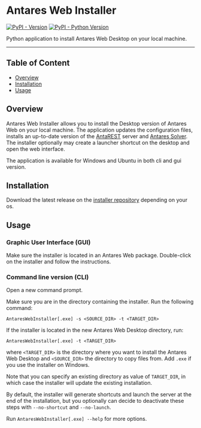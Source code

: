 # Antares Web Installer

[![PyPI - Version](https://img.shields.io/pypi/v/antares-study-version.svg)](https://pypi.org/project/antares-study-version)
[![PyPI - Python Version](https://img.shields.io/pypi/pyversions/antares-study-version.svg)](https://pypi.org/project/antares-study-version)

Python application to install Antares Web Desktop on your local machine.

-----

## Table of Content

- [Overview](README.md#overview)
- [Installation](README.md#installation)
- [Usage](README.md#usage)

## Overview

Antares Web Installer allows you to install the Desktop version of Antares Web on your local machine.
The application updates the configuration files, installs an up-to-date version of
the [AntaREST](https://github.com/AntaresSimulatorTeam/AntaREST/releases/latest) server
and [Antares Solver](https://github.com/AntaresSimulatorTeam/Antares_Simulator/releases).
The installer optionally may create a launcher shortcut on the desktop and open the web interface.

The application is available for Windows and Ubuntu in both cli and gui version.


## Installation

Download the latest release on the [installer repository](https://github.com/AntaresSimulatorTeam/antares-web-installer/releases/latest/) depending on your os.


## Usage

### Graphic User Interface (GUI)

Make sure the installer is located in an Antares Web package. 
Double-click on the installer and follow the instructions.

### Command line version (CLI)

Open a new command prompt.

Make sure you are in the directory containing the installer. Run the following command:
```
AntaresWebInstaller[.exe] -s <SOURCE_DIR> -t <TARGET_DIR>
```

If the installer is located in the new Antares Web Desktop directory, run:

```
AntaresWebInstaller[.exe] -t <TARGET_DIR>
```

where `<TARGET_DIR>` is the directory where you want to install the Antares Web Desktop and `<SOURCE_DIR>`
the directory to copy files from. Add `.exe` if you use the installer on Windows.

Note that you can specify an existing directory as value of `TARGET_DIR`, in which case the installer will update the
existing installation.

By default, the installer will generate shortcuts and launch the server at the end of the installation, but you
optionally can decide to deactivate these steps with `--no-shortcut` and `--no-launch`.

Run ```AntaresWebInstaller[.exe] --help``` for more options.
